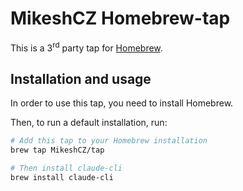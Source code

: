 # MikeshCZ Homebrew-tap

This is a 3<sup>rd</sup> party tap for [Homebrew](https://brew.sh/).

## Installation and usage

In order to use this tap, you need to install Homebrew.

Then, to run a default installation, run:

```bash
# Add this tap to your Homebrew installation
brew tap MikeshCZ/tap

# Then install claude-cli
brew install claude-cli
```
